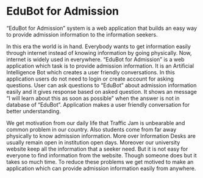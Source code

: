 # EduBot for Admission
“EduBot for Admission” system is a web application that builds an easy way to provide admission information to the information seekers.

In this era the world is in hand. Everybody wants to get information easily through internet instead of knowing information by going physically. Now, internet is widely used in everywhere.
“EduBot for Admission” is a web application which task is to provide admission information. It is an Artificial Intelligence Bot which creates a user friendly conversations.
In this application users do not need to login or create account for asking questions. User can ask questions to “EduBot” about admission information easily and it gives response based on asked question. It shows an message “I will learn about this as soon as possible” when the answer is not in database of “EduBot”. Application makes a user friendly conversation for better understanding.

We get motivation from our daily life that Traffic Jam is unbearable and common problem in our country. Also students come from far away physically to know admission information. More over Information Desks are usually remain open in institution open days. Moreover our university website keep all the information that a seeker need. But it is not easy for everyone to find information from the website. Though someone does but it takes so much time. To reduce these problems we get motived to make an application which can provide admission information easily from anywhere.
